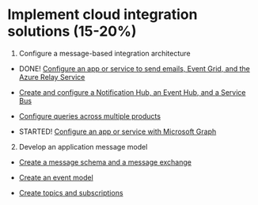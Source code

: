 # Implement cloud integration solutions (15-20%)

1. Configure a message-based integration architecture

  * DONE! [Configure an app or service to send emails, Event Grid, and the Azure Relay Service](https://github.com/jgoergen/Azure202Prep/blob/master/ImplementCloudIntegrationSolutions/ConfigureAnAppOrServiceToSendEmailsEventGridAndTheAzureRelayService.md)
    
  * [Create and configure a Notification Hub, an Event Hub, and a Service Bus](https://github.com/jgoergen/Azure202Prep/blob/master/ImplementCloudIntegrationSolutions/CreateAndConfigureANotificationHubAnEventHubAndAServiceBus.md)
    
  * [Configure queries across multiple products](https://github.com/jgoergen/Azure202Prep/blob/master/ImplementCloudIntegrationSolutions/ConfigureQueriesAcrossMultipleProducts.md)
    
  * STARTED! [Configure an app or service with Microsoft Graph](https://github.com/jgoergen/Azure202Prep/blob/master/ImplementCloudIntegrationSolutions/ConfigureAnAppOrServiceWithMicrosoftGraph.md)

2. Develop an application message model

  * [Create a message schema and a message exchange](https://github.com/jgoergen/Azure202Prep/blob/master/ImplementCloudIntegrationSolutions/CreateAMessageSchemaAndAMessageExchange.md)
    
  * [Create an event model](https://github.com/jgoergen/Azure202Prep/blob/master/ImplementCloudIntegrationSolutions/CreateAnEventModel.md)
    
  * [Create topics and subscriptions](https://github.com/jgoergen/Azure202Prep/blob/master/ImplementCloudIntegrationSolutions/CreateTopicsAndSubscriptions.md)
